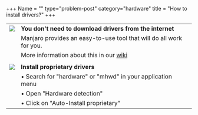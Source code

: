 +++
Name = ""
type="problem-post"
category="hardware"
title = "How to install drivers?"
+++

|   |   |
|---|---|
| <img class="icon" src="/img/actions/information.svg"> | **You don't need to download drivers from the internet** |
|   | Manjaro provides an easy-to-use tool that will do all work for you. |
|   | More information about this in our [wiki](https://wiki.manjaro.org/index.php?title=Manjaro_Hardware_Detection_Overview) |
|   |   |
| <img class="icon" src="/img/actions/execute.svg"> | **Install proprietary drivers** |
|   | • Search for "hardware" or "mhwd" in your application menu |
|   | • Open "Hardware detection" |
|   | • Click on "Auto-Install proprietary" |
